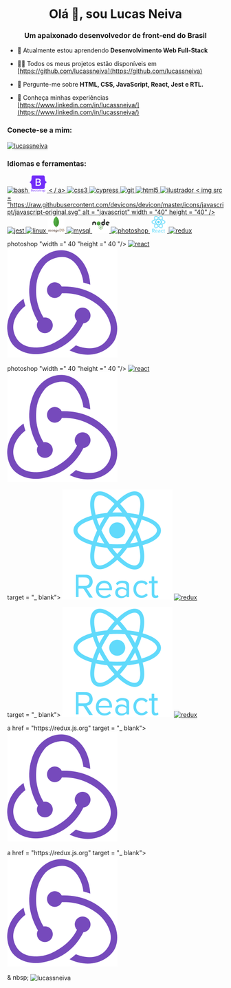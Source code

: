 <h1 align = "center"> Olá 👋, sou Lucas Neiva </h1>
<h3 align = "center"> Um apaixonado desenvolvedor de front-end do Brasil </h3>

- 🌱 Atualmente estou aprendendo **Desenvolvimento Web Full-Stack**

- 👨‍💻 Todos os meus projetos estão disponíveis em [https://github.com/lucassneiva](https://github.com/lucassneiva)

- 💬 Pergunte-me sobre **HTML, CSS, JavaScript, React, Jest e RTL.**

- 📄 Conheça minhas experiências [https://www.linkedin.com/in/lucassneiva/](https://www.linkedin.com/in/lucassneiva/)

<h3 align = "left"> Conecte-se a mim: </h3>
<p align = "left">
<a href="https://linkedin.com/in/lucassneiva" target="blank"> <img align = "center" src = "https://cdn.jsdelivr.net/npm/simple-icons@3.0 .1 / icons / linkedin.svg "alt =" lucassneiva "height =" 30 "width =" 40 "/> </a>
</p>

<h3 align =" left "> Idiomas e ferramentas: </h3>
<p align = "left"> <a href="https://www.gnu.org/software/bash/" target="_blank"> <img src = "https://www.vectorlogo.zone/logos /gnu_bash/gnu_bash-icon.svg "alt =" bash "width =" 40 "height =" 40 "/> </a> <a href="https://getbootstrap.com" target="_blank"> <img src = "https://raw.githubusercontent.com/devicons/devicon/master/icons/bootstrap/bootstrap-plain-wordmark.svg" alt = "bootstrap" width = "40" height = "40" /> < / a> <a href="https://www.w3schools.com/css/" target="_blank"> <img src = "https://raw.githubusercontent.com/devicons/devicon/master/icons/ css3 / css3-original-wordmark.svg "alt =" css3 "width =" 40 "height =" 40 "/> </a> <a href="https://www.cypress.io" target="_blank"> <img src =" https : //raw.githubusercontent.com/simple-icons/simple-icons/6e46ec1fc23b60c8fd0d2f2ff46db82e16dbd75f/icons/cypress.svg "alt =" cypress "width =" 40 "height =" 40 "/> </a> <a href = "https://git-scm.com/" target = "_ blank"> <img src = "https://www.vectorlogo.zone/logos/git-scm/git-scm-icon.svg" alt = " git "width =" 40 "height =" 40 "/> </a> <a href="https://www.w3.org/html/" target="_blank"> <img src =" https: / /cru.githubusercontent.com/devicons/devicon/master/icons/html5/html5-original-wordmark.svg "alt =" html5 "width =" 40 "height =" 40 "/> </a> <a href =" https: //www.adobe.com/in/products/illustrator.html "target =" _ blank "> <img src =" https://www.vectorlogo.zone/logos/adobe_illustrator/adobe_illustrator-icon.svg "alt =" ilustrador "width =" 40 "height =" 40 "/> </a> <a href="https://developer.mozilla.org/en-US/docs/Web/JavaScript" target="_blank"> < img src = "https://raw.githubusercontent.com/devicons/devicon/master/icons/javascript/javascript-original.svg" alt = "javascript" width = "40" height = "40" /> </ a> <a href="https://jestjs.io" target="_blank"> <img src = "https://www.vectorlogo.zone/logos/jestjsio/jestjsio-icon.svg" alt = " jest "width =" 40 "height =" 40 "/> </a> <a href="https://www.linux.org/" target="_blank"> <img src =" https: // raw .githubusercontent.com / devicons / devicon / master / icons / linux / linux-original.svg "alt =" linux "width =" 40 "height =" 40 "/> </a> <a href =" https: / /www.mongodb.com/ "target =" _ blank "> <img src =" https://raw.githubusercontent.com/devicons/devicon/master/icons/mongodb/mongodb-original-wordmark.svg "alt =" mongodb "largura ="40 "height =" 40 "/> </a> <a href="https://www.mysql.com/" target="_blank"> <img src =" https://raw.githubusercontent.com/ devicons / devicon / master / icons / mysql / mysql-original-wordmark.svg "alt =" mysql "width =" 40 "height =" 40 "/> </a> <a href =" https: // nodejs. org "target =" _ blank "> <img src =" https://raw.githubusercontent.com/devicons/devicon/master/icons/nodejs/nodejs-original-wordmark.svg "alt =" nodejs "width =" 40 "height =" 40 "/> </a> <a href="https://www.photoshop.com/en" target="_blank"> <img src =" https: //raw.githubusercontent.com / devicons / devicon / master / icons / photoshop / photoshop-line.svg "alt =" photoshop "width =" 40 "height =" 40 "/> </a> <a href =" https: // reactjs. org / "target =" _ blank "> <img src =" https://raw.githubusercontent.com/devicons/devicon/master/icons/react/react-original-wordmark.svg "alt =" react "width =" 40 "height =" 40 "/> </a> <a href="https://redux.js.org" target="_blank"> <img src =" https://raw.githubusercontent.com/devicons /devicon/master/icons/redux/redux-original.svg "alt =" redux "largura =" 40 "altura =" 40 "/> </a> </p>photoshop "width =" 40 "height =" 40 "/> </a> <a href="https://reactjs.org/" target="_blank"> <img src =" https: //raw.githubusercontent .com / devicons / devicon / master / icons / react / react-original-wordmark.svg "alt =" react "width =" 40 "height =" 40 "/> </a> <a href =" https: / /redux.js.org "target =" _ blank "> <img src =" https://raw.githubusercontent.com/devicons/devicon/master/icons/redux/redux-original.svg "alt =" redux "largura = "40" altura = "40" /> </a> </p>photoshop "width =" 40 "height =" 40 "/> </a> <a href="https://reactjs.org/" target="_blank"> <img src =" https: //raw.githubusercontent .com / devicons / devicon / master / icons / react / react-original-wordmark.svg "alt =" react "width =" 40 "height =" 40 "/> </a> <a href =" https: / /redux.js.org "target =" _ blank "> <img src =" https://raw.githubusercontent.com/devicons/devicon/master/icons/redux/redux-original.svg "alt =" redux "largura = "40" altura = "40" /> </a> </p>target = "_ blank"> <img src = "https://raw.githubusercontent.com/devicons/devicon/master/icons/react/react-original-wordmark.svg" alt = "react" largura = "40" altura = "40" /> </a> <a href="https://redux.js.org" target="_blank"> <img src = "https://raw.githubusercontent.com/devicons/devicon/ master / icons / redux / redux-original.svg "alt =" redux "largura =" 40 "altura =" 40 "/> </a> </p>target = "_ blank"> <img src = "https://raw.githubusercontent.com/devicons/devicon/master/icons/react/react-original-wordmark.svg" alt = "react" largura = "40" altura = "40" /> </a> <a href="https://redux.js.org" target="_blank"> <img src = "https://raw.githubusercontent.com/devicons/devicon/ master / icons / redux / redux-original.svg "alt =" redux "largura =" 40 "altura =" 40 "/> </a> </p>a href = "https://redux.js.org" target = "_ blank"> <img src = "https://raw.githubusercontent.com/devicons/devicon/master/icons/redux/redux-original.svg "alt =" redux "largura =" 40 "altura =" 40 "/> </a> </p>a href = "https://redux.js.org" target = "_ blank"> <img src = "https://raw.githubusercontent.com/devicons/devicon/master/icons/redux/redux-original.svg "alt =" redux "largura =" 40 "altura =" 40 "/> </a> </p>

<p> & nbsp; <img align = "center" src = "https://github-readme-stats.vercel.app/api?username=lucassneiva&show_icons=true&locale=en" alt = "lucassneiva" /> </p>

